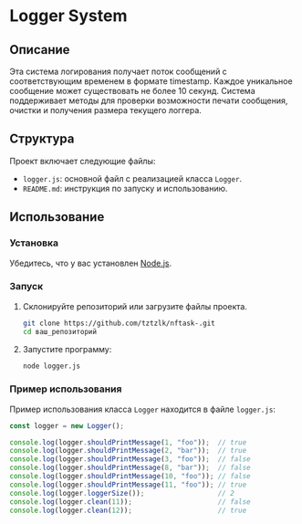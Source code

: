 # Logger System

## Описание

Эта система логирования получает поток сообщений с соответствующим временем в формате timestamp. Каждое уникальное сообщение может существовать не более 10 секунд. Система поддерживает методы для проверки возможности печати сообщения, очистки и получения размера текущего логгера.

## Структура

Проект включает следующие файлы:
- `logger.js`: основной файл с реализацией класса `Logger`.
- `README.md`: инструкция по запуску и использованию.

## Использование

### Установка

Убедитесь, что у вас установлен [Node.js](https://nodejs.org/).

### Запуск

1. Склонируйте репозиторий или загрузите файлы проекта.

    ```sh
    git clone https://github.com/tztzlk/nftask-.git
    cd ваш_репозиторий
    ```

2. Запустите программу:

    ```sh
    node logger.js
    ```

### Пример использования

Пример использования класса `Logger` находится в файле `logger.js`:

```javascript
const logger = new Logger();

console.log(logger.shouldPrintMessage(1, "foo"));  // true
console.log(logger.shouldPrintMessage(2, "bar"));  // true
console.log(logger.shouldPrintMessage(3, "foo"));  // false
console.log(logger.shouldPrintMessage(8, "bar"));  // false
console.log(logger.shouldPrintMessage(10, "foo")); // false
console.log(logger.shouldPrintMessage(11, "foo")); // true
console.log(logger.loggerSize());                  // 2
console.log(logger.clean(11));                     // false
console.log(logger.clean(12));                     // true
